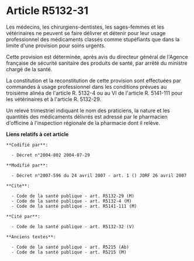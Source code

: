 # Article R5132-31

Les médecins, les chirurgiens-dentistes, les sages-femmes et les vétérinaires ne peuvent se faire délivrer et détenir pour
leur usage professionnel des médicaments classés comme stupéfiants que dans la limite d'une provision pour soins urgents.

Cette provision est déterminée, après avis du directeur général de l'Agence française de sécurité sanitaire des produits de
santé, par arrêté du ministre chargé de la santé.

La constitution et la reconstitution de cette provision sont effectuées par commandes à usage professionnel dans les
conditions prévues au troisième alinéa de l'article R. 5132-4 ou au VI de l'article R. 5141-111 pour les vétérinaires et à
l'article R. 5132-29.

Un relevé trimestriel indiquant le nom des praticiens, la nature et les quantités des médicaments délivrés est adressé par le
pharmacien d'officine à l'inspection régionale de la pharmacie dont il relève.

**Liens relatifs à cet article**

	**Codifié par**:

	  - Décret n°2004-802 2004-07-29

	**Modifié par**:

	  - Décret n°2007-596 du 24 avril 2007 - art. 1 () JORF 26 avril 2007

	**Cite**:

	  - Code de la santé publique - art. R5132-29 (M)
	  - Code de la santé publique - art. R5132-4 (M)
	  - Code de la santé publique - art. R5141-111 (M)

	**Cité par**:

	  - Code de la santé publique - art. R5132-32 (V)

	**Anciens textes**:

	  - Code de la santé publique - art. R5215 (Ab)
	  - Code de la santé publique - art. R5215 (M)
